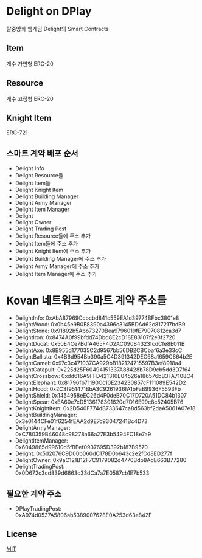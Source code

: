 # Delight on DPlay
탈중앙화 웹게임 Delight의 Smart Contracts

## Item
개수 가변형 ERC-20

## Resource
개수 고정형 ERC-20

## Knight Item
ERC-721

## 스마트 계약 배포 순서
- Delight Info
- Delight Resource들
- Delight Item들
- Delight Knight Item
- Delight Building Manager
- Delight Army Manager
- Delight Item Manager
- Delight
- Delight Owner
- Delight Trading Post
- Delight Resource들에 주소 추가
- Delight Item들에 주소 추가
- Delight Knight Item에 주소 추가
- Delight Building Manager에 주소 추가
- Delight Army Manager에 주소 추가
- Delight Item Manager에 주소 추가

# Kovan 네트워크 스마트 계약 주소들
- DelightInfo: 0xAbA87969Ccbcbd841c559EA1d39774BFbc3801e8
- DelightWood: 0x0b45e9B0E8390a4396c3145BDAd62c817217bdB9
- DelightStone: 0x91892b5Abb73270Bea9796019fE79070812ca3d7
- DelightIron: 0x8474A0f99bfdd74Dbd8E2cD18E83107f2e3f2720
- DelightDucat: 0x50E4Ce7BdfA465F4D2AC09084323fcdCfe8E011B
- DelightAxe: 0x8B955d177035C2d9567bb56DB2CBCbaf6a3e33cC
- DelightBallista: 0x4B6d954Bb390a5C4D391342DEC68a1659C664b2E
- DelightCamel: 0x97c3c471037CA929bB182124715597B3ef8918a4
- DelightCatapult: 0x225d25F60494151337A88428b78D9cb5dd3D7f64
- DelightCrossbow: 0xdd616A9FFD421316E04526a186576bB3FA7108C4
- DelightElephant: 0x81796fb71190Cc10E234230857cF111089E542D2
- DelightHood: 0x2C3f951471BbA3C9261936fA1bFaB9936F5593Fb
- DelightShield: 0x1454958eEC26d4F0deB70C17D720A51DC84b1307
- DelightSpear: 0xEA60e7cD5136178301620d7D16E99c8c52405B76
- DelightKnightItem: 0x2D540F774dB733647ca8d563bf2daA5061A07e18
- DelightBuildingManager: 0x3e0144CFe01f6254fEAA2d9E7c93047241Bc4D73
- DelightArmyManager: 0xC780359B46048c98278a66a27E3b5494FC18e7a9
- DelightItemManager: 0x6049865d99610d5fBEef0937695D392b187B9570
- Delight: 0x5d2076C9D00b060dC178D0b643c2e2fCd8ED277f
- DelightOwner: 0x9aC121B12F7C9179082d4770Bdb8AdE663B77280
- DelightTradingPost: 0x0D672c3cd839d6663c33dCa7a7E0587cb1E7b533

## 필요한 계약 주소
- DPlayTradingPost: 0xA974d0537A5806ab5389007628E0A253d63e842F

## License
[MIT](LICENSE)